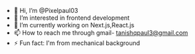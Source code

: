 - 👋 Hi, I’m @Pixelpaul03
- 👀 I’m interested in frontend development
- 🌱 I’m currently working on Next.js,React.js
- 📫 How to reach me through gmail- tanishqpaul3@gmail.com
- ⚡ Fun fact: I'm from mechanical background

<!---
Pixelpaul03/Pixelpaul03 is a ✨ special ✨ repository because its `README.md` (this file) appears on your GitHub profile.
You can click the Preview link to take a look at your changes.
--->

